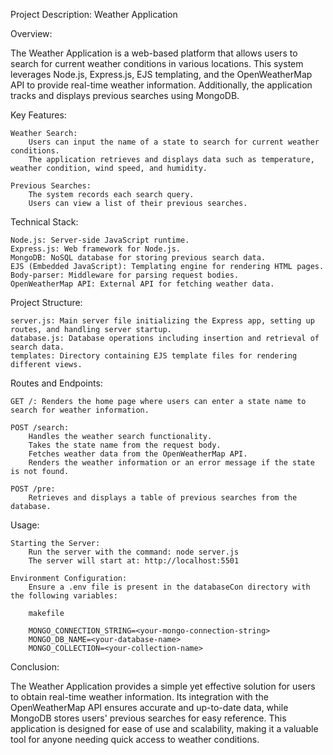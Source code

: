 Project Description: Weather Application

Overview:

The Weather Application is a web-based platform that allows users to search for current weather conditions in various locations. This system leverages Node.js, Express.js, EJS templating, and the OpenWeatherMap API to provide real-time weather information. Additionally, the application tracks and displays previous searches using MongoDB.

Key Features:

    Weather Search:
        Users can input the name of a state to search for current weather conditions.
        The application retrieves and displays data such as temperature, weather condition, wind speed, and humidity.

    Previous Searches:
        The system records each search query.
        Users can view a list of their previous searches.

Technical Stack:

    Node.js: Server-side JavaScript runtime.
    Express.js: Web framework for Node.js.
    MongoDB: NoSQL database for storing previous search data.
    EJS (Embedded JavaScript): Templating engine for rendering HTML pages.
    Body-parser: Middleware for parsing request bodies.
    OpenWeatherMap API: External API for fetching weather data.

Project Structure:

    server.js: Main server file initializing the Express app, setting up routes, and handling server startup.
    database.js: Database operations including insertion and retrieval of search data.
    templates: Directory containing EJS template files for rendering different views.

Routes and Endpoints:

    GET /: Renders the home page where users can enter a state name to search for weather information.

    POST /search:
        Handles the weather search functionality.
        Takes the state name from the request body.
        Fetches weather data from the OpenWeatherMap API.
        Renders the weather information or an error message if the state is not found.

    POST /pre:
        Retrieves and displays a table of previous searches from the database.

Usage:

    Starting the Server:
        Run the server with the command: node server.js
        The server will start at: http://localhost:5501

    Environment Configuration:
        Ensure a .env file is present in the databaseCon directory with the following variables:

        makefile

        MONGO_CONNECTION_STRING=<your-mongo-connection-string>
        MONGO_DB_NAME=<your-database-name>
        MONGO_COLLECTION=<your-collection-name>

Conclusion:

The Weather Application provides a simple yet effective solution for users to obtain real-time weather information. Its integration with the OpenWeatherMap API ensures accurate and up-to-date data, while MongoDB stores users' previous searches for easy reference. This application is designed for ease of use and scalability, making it a valuable tool for anyone needing quick access to weather conditions.
